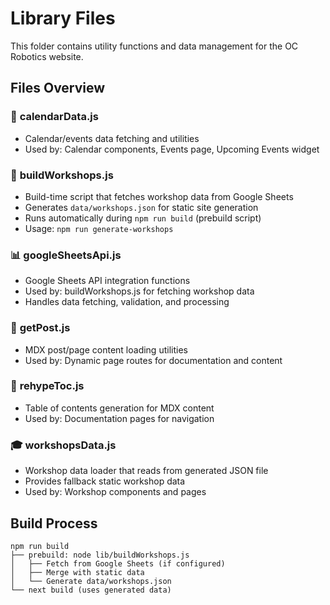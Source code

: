 # Library Files

This folder contains utility functions and data management for the OC Robotics website.

## Files Overview

### 📅 **calendarData.js**
- Calendar/events data fetching and utilities
- Used by: Calendar components, Events page, Upcoming Events widget

### 🔨 **buildWorkshops.js** 
- Build-time script that fetches workshop data from Google Sheets
- Generates `data/workshops.json` for static site generation
- Runs automatically during `npm run build` (prebuild script)
- Usage: `npm run generate-workshops`

### 📊 **googleSheetsApi.js**
- Google Sheets API integration functions
- Used by: buildWorkshops.js for fetching workshop data
- Handles data fetching, validation, and processing

### 📖 **getPost.js**
- MDX post/page content loading utilities
- Used by: Dynamic page routes for documentation and content

### 🔗 **rehypeToc.js**
- Table of contents generation for MDX content
- Used by: Documentation pages for navigation

### 🎓 **workshopsData.js**
- Workshop data loader that reads from generated JSON file
- Provides fallback static workshop data
- Used by: Workshop components and pages

## Build Process

```
npm run build
├── prebuild: node lib/buildWorkshops.js
│   ├── Fetch from Google Sheets (if configured)
│   ├── Merge with static data
│   └── Generate data/workshops.json
└── next build (uses generated data)
```
